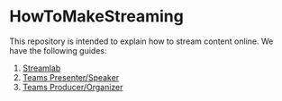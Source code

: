 # HowToMakeStreaming
This repository is intended to explain how to stream content online.
We have the following guides:
1. [Streamlab](https://github.com/CloudGenVR/HowToMakeStreaming/blob/main/Streamlabs-recording.md)
2. [Teams Presenter/Speaker](https://github.com/CloudGenVR/HowToMakeStreaming/blob/main/Teams-presenter.md)
3. [Teams Producer/Organizer](https://github.com/CloudGenVR/HowToMakeStreaming/blob/main/Teams-producer.md)
